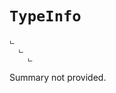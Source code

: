 # <code><span title="undefined">TypeInfo</span></code>

```
ட 
  ட 
    ட 
```

Summary not provided.

